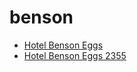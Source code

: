 # benson

 * [Hotel Benson Eggs](../../index/h/hotel-benson-eggs-2355.json)
 * [Hotel Benson Eggs 2355](../../index/h/hotel-benson-eggs-2355.json)
